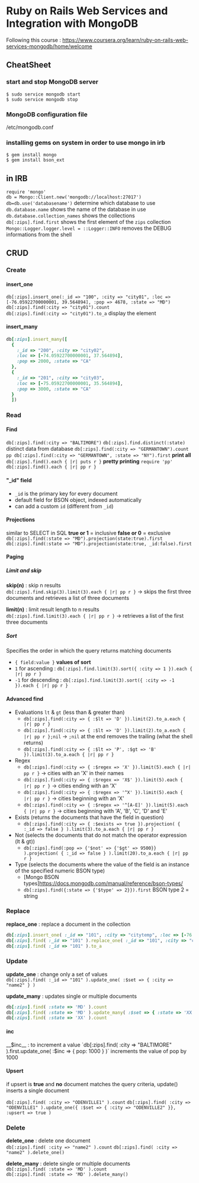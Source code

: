 # Ruby on Rails Web Services and Integration with MongoDB

Following this course : <https://www.coursera.org/learn/ruby-on-rails-web-services-mongodb/home/welcome>


## CheatSheet

### start and stop MongoDB server
`$ sudo service mongodb start`  
`$ sudo service mongodb stop`

### MongoDB configuration file 
/etc/mongodb.conf

### installing gems on system in order to use mongo in irb
`$ gem install mongo`  
`$ gem install bson_ext`

## in IRB
`require 'mongo'`  
`db = Mongo::Client.new('mongodb://localhost:27017')`  
`db=db.use('databasename')` determine which database to use  
`db.database.name` shows the name of the database in use  
`db.database.collection_names` shows the collections  
`db[:zips].find.first` shows the first element of the `zips` collection  
`Mongo::Logger.logger.level = ::Logger::INFO` removes the DEBUG informations from the shell  

## CRUD

### Create

#### insert_one
`db[:zips].insert_one(:_id => "100", :city => "city01", :loc => [-76.05922700000001, 39.564894], :pop => 4678, :state => "MD")`  
`db[:zips].find(:city => "city01").count`  
`db[:zips].find(:city => "city01").to_a` display the element

#### insert_many
``` ruby
db[:zips].insert_many([
  { 
    :_id => "200", :city => "city02", 
    :loc => [-74.05922700000001, 37.564894], 
    :pop => 2000, :state => "CA"
  },
  {
    :_id => "201", :city => "city03", 
    :loc => [-75.05922700000001, 35.564894], 
    :pop => 3000, :state => "CA"
  }
  ])
```

### Read

#### Find
`db[:zips].find(:city => "BALTIMORE")`
`db[:zips].find.distinct(:state)` distinct data from database
`db[:zips].find(:city => "GERMANTOWN").count`
`pp db[:zips].find(:city => "GERMANTOWN", :state => "NY").first`
__print all__
`db[:zips].find().each { |r| puts r }`
__pretty printing__
`require 'pp'`
`db[:zips].find().each { |r| pp r }`

#### "_id" field
- `_id` is the primary key for every document
- default field for BSON object, indexed automatically
- can add a custom `id` (different from `_id`)
  
#### Projections
similar to SELECT in SQL
__true or 1__ = inclusive
__false or 0__ = exclusive
`db[:zips].find(:state => "MD").projection(state:true).first`
`db[:zips].find(:state => "MD").projection(state:true, _id:false).first`

#### Paging

##### Limit and skip
__skip(n)__ : skip n results  
`db[:zips].find.skip(3).limit(3).each { |r| pp r }` -> skips the first three documents and retrieves a list of three documents

__limit(n)__ : limit result length to n results  
`db[:zips].find.limit(3).each { |r| pp r }` -> retrieves a list of the first three documents

##### Sort
Specifies the order in which the query returns matching documents
- `{ field:value }`
__values of sort__  
- `1` for ascending : `db[:zips].find.limit(3).sort({ :city => 1 }).each { |r| pp r }`
- `-1` for descending : `db[:zips].find.limit(3).sort({ :city => -1 }).each { |r| pp r }`


#### Advanced find

- Evaluations `lt` & `gt` (less than & greater than)
  - `db[:zips].find(:city => { :$lt => 'D' }).limit(2).to_a.each { |r| pp r }`
  - `db[:zips].find(:city => { :$lt => 'D' }).limit(2).to_a.each { |r| pp r };nil` -> `;nil` at the end removes the trailing (what the shell returns)
  - `db[:zips].find(:city => { :$lt => 'P', :$gt => 'B' }).limit(3).to_a.each { |r| pp r }`
- Regex
  - `db[:zips].find(:city => { :$regex => 'X' }).limit(5).each { |r| pp r }` -> cities with an 'X' in their names
  - `db[:zips].find(:city => { :$regex => 'X$' }).limit(5).each { |r| pp r }` -> cities ending with an 'X'
  - `db[:zips].find(:city => { :$regex => '^X' }).limit(5).each { |r| pp r }` -> cities beginning with an 'X'
  - `db[:zips].find(:city => { :$regex => '^[A-E]' }).limit(5).each { |r| pp r }` -> cities beginning with 'A', 'B', 'C', 'D' and 'E'
- Exists (returns the documents that have the field in question)
  - `db[:zips].find(:city => { :$exists => true }).projection( { :_id => false } ).limit(3).to_a.each { |r| pp r }`
- Not (selects the documents that do not match the operator expression (lt & gt))
  - `db[:zips].find(:pop => {'$not' => {'$gt' => 9500}} ).projection( { :_id => false } ).limit(20).to_a.each { |r| pp r }`
- Type (selects the documents where the value of the field is an instance of the specified numeric BSON type)
  - [Mongo BSON types]<https://docs.mongodb.com/manual/reference/bson-types/>
  - `db[:zips].find({:state => {'$type' => 2}}).first` BSON type 2 = string


### Replace
__replace_one__ : replace a document in the collection

```ruby
db[:zips].insert_one( :_id => "101", :city => "citytemp", :loc => [-76.05922700000001, 39.564894], :pop => 4678, :state => "MD" )
db[:zips].find( :_id => "101" ).replace_one( :_id => "101", :city => "city02", :loc => [-78.22, 36.22], :pop => 2000, :state => "MD" ) 
db[:zips].find( :_id => "101" ).to_a
```

### Update
__update_one__ : change only a set of values  
`db[:zips].find( :_id => "101" ).update_one( :$set => { :city => "name2" } )`

__update_many__ : updates single or multiple documents
```ruby
db[:zips].find( :state => 'MD' ).count
db[:zips].find( :state => 'MD' ).update_many( :$set => { :state => 'XX' } )
db[:zips].find( :state => 'XX' ).count
```
#### inc
__$inc__ : to increment a value
`db[:zips].find( :city => "BALTIMORE" ).first.update_one( :$inc => { pop: 1000 } )` increments the value of pop by 1000

#### Upsert
if upsert is __true__ and __no__ document matches the query criteria, update() inserts a single document

`db[:zips].find( :city => "ODENVILLE1" ).count`
`db[:zips].find( :city => "ODENVILLE1" ).update_one({ :$set => { :city => "ODENVILLE2" }}, :upsert => true )`

### Delete
__delete_one__ : delete one document  
`db[:zips].find( :city => "name2" ).count`
`db[:zips].find( :city => "name2" ).delete_one()`

__delete_many__ : delete single or multiple documents  
`db[:zips].find( :state => 'MD' ).count`  
`db[:zips].find( :state => 'MD' ).delete_many()`

